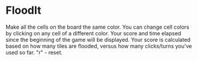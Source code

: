 # FloodIt
Make all the cells on the board the same color. You can change cell colors by clicking on any cell of a different color. Your score and time elapsed since the beginning of the game will be displayed. Your score is calculated based on how many tiles are flooded, versus how many clicks/turns you've used so far.  "r" - reset.
